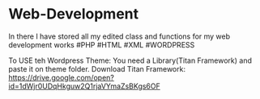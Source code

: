 # Web-Development
In there I have stored all my edited class and functions for my web development works
#PHP #HTML #XML #WORDPRESS

To USE teh Wordpress Theme: You need a Library(Titan Framework) and paste it on theme folder. 
Download Titan Framework: https://drive.google.com/open?id=1dWjr0UDqHkguw2Q1rjaVYmaZsBKgs6OF
